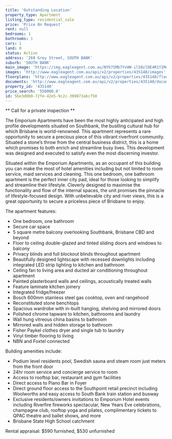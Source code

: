 ```yaml
---
title: 'Outstanding Location'
property_type: Apartment
listing_type: residential_sale
price: 'Price On Request'
rent: null
bedrooms: 1
bathrooms: 1
cars: 1
land: 0
status: Active
address: '269 Grey Street, SOUTH BANK'
suburb: 'SOUTH BANK'
main_image: 'https://img.eagleagent.com.au/NYh7SMb7YvHW-ilS0zlDE4R1Y1M=/1280x854/smart/https://s3-us-west-2.amazonaws.com/eagleagent-orig/images/6820872/131099506-image-M.jpg'
images: 'http://www.eagleagent.com.au/api/v2/properties/435140/images'
floorplans: 'http://www.eagleagent.com.au/api/v2/properties/435140/floorplans'
documents: 'http://www.eagleagent.com.au/api/v2/properties/435140/documents'
property_id: '435140'
price_search: '550000.0'
id: 5be3d0b0-72fe-42e5-9c2c-309873abc750
---
```

** Call for a private inspection **

The Emporium Apartments have been the most highly anticipated and high profile developments situated on Southbank, the bustling cultural hub for which Brisbane is world-renowned. This apartment represents a rare opportunity to secure a precious piece of this vibrant riverfront community. Situated a stone’s throw from the central business district, this is a home which promises to both enrich and streamline busy lives. This development was designed and executed to satisfy even the most discerning investor.

Situated within the Emporium Apartments, as an occupant of this building you can make the most of hotel amenities including but not limited to room service, maid services and cleaning. This one bedroom, one bathroom apartment is the perfect inner city pad, ideal for those looking to simplify and streamline their lifestyle. Cleverly designed to maximise the functionality and flow of the internal spaces, the unit promises the pinnacle of lifestyle-focused design. With unbelievable city and river views, this is a great opportunity to secure a priceless piece of Brisbane to enjoy.

The apartment features:

*  One bedroom, one bathroom
*  Secure car space
*  5 square metre balcony overlooking Southbank, Brisbane CBD and beyond
*  Floor to ceiling double-glazed and tinted sliding doors and windows to balcony
*  Privacy blinds and full blockout blinds throughout apartment
*  Beautifully designed lightscape with recessed downlights including integrated LED strip lighting to kitchen and bathroom
*  Ceiling fan to living area and ducted air conditioning throughout apartment
*  Painted plasterboard walls and ceilings, acoustically treated walls
*  Feature laminate kitchen joinery
*  Integrated fridge/freezer
*  Bosch 600mm stainless steel gas cooktop, oven and rangehood
*  Reconstituted stone benchtops
*  Spacious wardrobe with in-built hanging, shelving and mirrored doors
*  Polished chrome tapware to kitchen, bathrooms and laundry
*  Wall hung vitreous china basins to bathroom
*  Mirrored walls and hidden storage to bathroom
*  Fisher Paykel clothes dryer and single tub to laundry
*  Vinyl timber flooring to living
*  NBN and Foxtel connected

Building amenities include:

*  Podium level residents pool, Swedish sauna and steam room just meters from the front door
*  24hr room service and concierge service to room
*  Access to rooftop bar, restaurant and gym facilities
*  Direct access to Piano Bar in Foyer
*  Direct ground floor access to the Southpoint retail precinct including Woolworths and easy access to South Bank train station and busway
*  Exclusive residents/owners invitations to Emporium Hotel events including Riverfire fireworks spectacular, New Years Eve celebrations, champagne club, rooftop yoga and pilates, complimentary tickets to QPAC theatre and ballet shows, and more
*  Brisbane State High School catchment

Rental appraisal: $590 furnished, $530 unfurnished